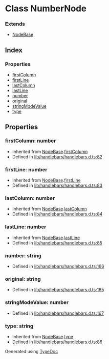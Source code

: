 # Class NumberNode


### Extends
* [NodeBase](hbs.ast.nodebase.md)

## Index

### Properties
* [firstColumn](hbs.ast.numbernode.md#firstcolumn)
* [firstLine](hbs.ast.numbernode.md#firstline)
* [lastColumn](hbs.ast.numbernode.md#lastcolumn)
* [lastLine](hbs.ast.numbernode.md#lastline)
* [number](hbs.ast.numbernode.md#number)
* [original](hbs.ast.numbernode.md#original)
* [stringModeValue](hbs.ast.numbernode.md#stringmodevalue)
* [type](hbs.ast.numbernode.md#type)

## Properties

### firstColumn: number

* Inherited from [NodeBase](hbs.ast.nodebase.md).[firstColumn](hbs.ast.nodebase.md#firstcolumn)
* Defined in [lib/handlebars/handlebars.d.ts:82](https://github.com/kimamula/typedoc/blob/HEAD/src/lib/handlebars/handlebars.d.ts#L82)


### firstLine: number

* Inherited from [NodeBase](hbs.ast.nodebase.md).[firstLine](hbs.ast.nodebase.md#firstline)
* Defined in [lib/handlebars/handlebars.d.ts:83](https://github.com/kimamula/typedoc/blob/HEAD/src/lib/handlebars/handlebars.d.ts#L83)


### lastColumn: number

* Inherited from [NodeBase](hbs.ast.nodebase.md).[lastColumn](hbs.ast.nodebase.md#lastcolumn)
* Defined in [lib/handlebars/handlebars.d.ts:84](https://github.com/kimamula/typedoc/blob/HEAD/src/lib/handlebars/handlebars.d.ts#L84)


### lastLine: number

* Inherited from [NodeBase](hbs.ast.nodebase.md).[lastLine](hbs.ast.nodebase.md#lastline)
* Defined in [lib/handlebars/handlebars.d.ts:85](https://github.com/kimamula/typedoc/blob/HEAD/src/lib/handlebars/handlebars.d.ts#L85)


### number: string

* Defined in [lib/handlebars/handlebars.d.ts:166](https://github.com/kimamula/typedoc/blob/HEAD/src/lib/handlebars/handlebars.d.ts#L166)


### original: string

* Defined in [lib/handlebars/handlebars.d.ts:165](https://github.com/kimamula/typedoc/blob/HEAD/src/lib/handlebars/handlebars.d.ts#L165)


### stringModeValue: number

* Defined in [lib/handlebars/handlebars.d.ts:167](https://github.com/kimamula/typedoc/blob/HEAD/src/lib/handlebars/handlebars.d.ts#L167)


### type: string

* Inherited from [NodeBase](hbs.ast.nodebase.md).[type](hbs.ast.nodebase.md#type)
* Defined in [lib/handlebars/handlebars.d.ts:86](https://github.com/kimamula/typedoc/blob/HEAD/src/lib/handlebars/handlebars.d.ts#L86)



Generated using [TypeDoc](http://typedoc.io)

